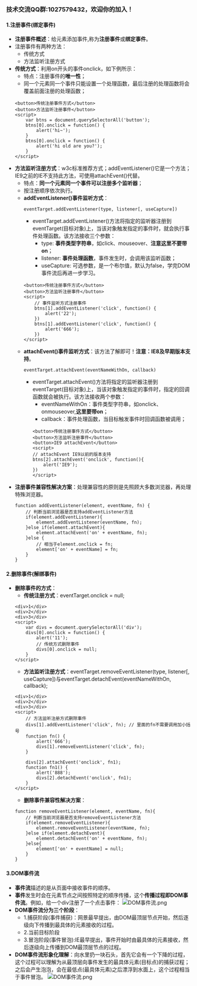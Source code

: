 ### 技术交流QQ群:1027579432，欢迎你的加入！

#### 1.注册事件(绑定事件)
- **注册事件概述**：给元素添加事件,称为**注册事件**或**绑定事件**。
- 注册事件有两种方法：
    - 传统方式
    - 方法监听注册方式
- **传统方式**：利用on开头的事件onclick，如下例所示：
    - 特点：注册事件的**唯一性**；
    - 同一个元素同一个事件只能设置一个处理函数，最后注册的处理函数将会覆盖前面注册的处理函数；
    ```
    <button>传统注册事件方式</button>
    <button>方法监听注册事件</button>
    <script>
        var btns = document.querySelectorAll('button');
        btns[0].onclick = function() {
            alert('hi~');
        }     
        btns[0].onclick = function() {
            alert('hi old are you?');
        } 
    </script>
    ```
- **方法监听注册方式**：w3c标准推荐方式；addEventListener()它是一个方法；IE9之前的IE不支持此方法，可使用attachEvent()代替。
    - 特点：**同一个元素同一个事件可以注册多个监听器**；
    - 按注册顺序依次执行。
    - **addEventListener()事件监听方式**：
        ```
        eventTarget.addEventListener(type, listener[, useCapture])
        ```
        - eventTarget.addEventListener()方法将指定的监听器注册到eventTarget(目标对象)上，当该对象触发指定的事件时，就会执行事件处理函数。该方法接收三个参数：
            - type: **事件类型字符串**，如click、mouseover、**注意这里不要带on**；
            - listener: **事件处理函数**，事件发生时，会调用该监听函数；
            - useCapture: 可选参数，是一个布尔值，默认为false，学完DOM事件流后再进一步学习。
        ```
        <button>传统注册事件方式</button>
        <button>方法监听注册事件</button>
        <script>
            // 事件监听方式注册事件
            btns[1].addEventListener('click', function() {
                alert('22');
            })
            btns[1].addEventListener('click', function() {
                alert('666');
            })
        </script>
        ```
    - **attachEvent()事件监听方式**：该方法了解即可！**注意：IE8及早期版本支持**。
        ```
        eventTarget.attachEvent(eventNameWithOn, callback)
        ```
        - eventTarget.attachEvent()方法将指定的监听器注册到eventTarget(目标对象)上，当该对象触发指定的事件时，指定的回调函数就会被执行。该方法接收两个参数：
            - eventNameWithOn：事件类型字符串，如onclick、onmouseover,**这里要带on**；
            - callback：事件处理函数，当目标触发事件时回调函数被调用；
            ```
            <button>传统注册事件方式</button>
            <button>方法监听注册事件</button>
            <button>IE9 attachEvent</button>
            <script>
            // attachEvent IE9以前的版本支持
            btns[2].attachEvent('onclick', function(){
                alert('IE9');
            })
            </script>
            ```
- **注册事件兼容性解决方案**：处理兼容性的原则是先照顾大多数浏览器，再处理特殊浏览器。
    ```
    function addEventListener(element, eventName, fn) {
        // 判断当前浏览器是否支持addEventListener方法
        if(element.addEventListener){
            element.addEventListener(eventName, fn);
        }else if(element.attachEvent){
            element.attachEvent('on' + eventName, fn);
        }else {
            // 相当于element.onclick = fn;
            element['on' + eventName] = fn;
        }
    }
    ```

#### 2.删除事件(解绑事件)
- **删除事件的方式**：
    - **传统注册方式**：eventTarget.onclick = null;
    ```
    <div>1</div>
    <div>2</div>
    <div>3</div>
    <script>
        var divs = document.querySelectorAll('div');
        divs[0].onclick = function() {
            alert('11');
            // 传统方式删除事件
            divs[0].onclick = null;
        }
    </script>
    ```
    - **方法监听注册方式**：eventTarget.removeEventListener(type, listener[, useCapture])与eventTarget.detachEvent(eventNameWithOn, callback);
    ```
    <div>1</div>
    <div>2</div>
    <div>3</div>
    <script>
        // 方法监听注册方式删除事件
        divs[1].addEventListener('click', fn); // 里面的fn不需要调用加小括号
        function fn() {
            alert('666');
            divs[1].removeEventListener('click', fn);
        }

        divs[2].attachEvent('onclick', fn1);
        function fn1() {
            alert('888');
            divs[2].detachEvent('onclick', fn1);
        }
    </script>
    ```
    - **删除事件兼容性解决方案**：
    ```
    function removeEventListener(element, eventName, fn){
        // 判断当前浏览器是否支持removeEventListener方法
        if(element.removeEventListener){
            element.removeEventListener(eventName, fn);
        }else if(element.detachEvent){
            element.detachEvent('on' + eventName, fn);
        }else{
            element['on' + eventName] = null;
        }
    }
    ```

#### 3.DOM事件流
- **事件流**描述的是从页面中接收事件的顺序。
- **事件**发生时会在元素节点之间按照特定的顺序传播，这个**传播过程即DOM事件流**。例如，给一个div注册了一个点击事件：
![DOM事件流.png](https://upload-images.jianshu.io/upload_images/13407176-5d96593ef34e918b.png?imageMogr2/auto-orient/strip%7CimageView2/2/w/1240)
- **DOM事件流分为三个阶段**：
    - 1.捕获阶段(事件捕获)：网景最早提出，由DOM最顶层节点开始，然后逐级向下传播到最具体的元素接收的过程。
    - 2.当前目标阶段
    - 3.冒泡阶段(事件冒泡):IE最早提出，事件开始时由最具体的元素接收，然后逐级向上传播到DOM最顶层节点的过程。
- **DOM事件流形象化理解**：向水里扔一块石头，首先它会有一个下降的过程，这个过程可以理解为从最顶层向事件发生的最具体元素(目标点)的捕获过程；之后会产生泡泡，会在最低点(最具体元素)之后漂浮到水面上，这个过程相当于事件冒泡。
![DOM事件流.png](https://upload-images.jianshu.io/upload_images/13407176-992c0f905388b121.png?imageMogr2/auto-orient/strip%7CimageView2/2/w/1240)